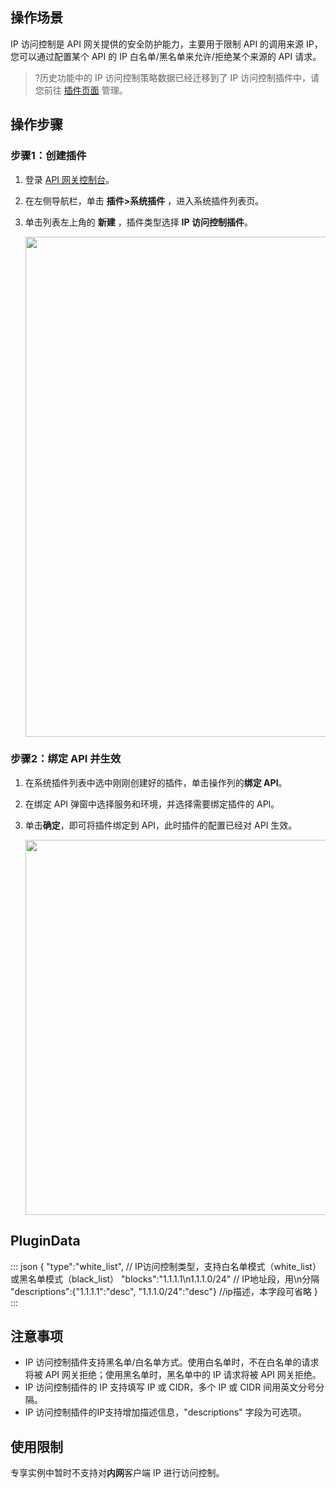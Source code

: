 ## 操作场景

IP 访问控制是 API 网关提供的安全防护能力，主要用于限制 API 的调用来源 IP，您可以通过配置某个 API 的 IP 白名单/黑名单来允许/拒绝某个来源的 API 请求。

>?历史功能中的 IP 访问控制策略数据已经迁移到了 IP 访问控制插件中，请您前往 [插件页面](https://console.cloud.tencent.com/apigateway/plugin) 管理。

## 操作步骤

### 步骤1：创建插件

1. 登录 [API 网关控制台](https://console.cloud.tencent.com/apigateway)。
2. 在左侧导航栏，单击 **插件>系统插件** ，进入系统插件列表页。
3. 单击列表左上角的 **新建** ，插件类型选择 **IP 访问控制插件**。

	<img src="https://qcloudimg.tencent-cloud.cn/raw/301a249483eb3f511622c95d671aa0ca.png" width=800/>

### 步骤2：绑定 API 并生效

1. 在系统插件列表中选中刚刚创建好的插件，单击操作列的**绑定 API**。
2. 在绑定 API 弹窗中选择服务和环境，并选择需要绑定插件的 API。
3. 单击**确定**，即可将插件绑定到 API，此时插件的配置已经对 API 生效。

	<img src="https://qcloudimg.tencent-cloud.cn/raw/4486e4bb98231b5c8d9b038a3fa4c31f.png" width=600/>


## PluginData
<dx-codeblock>
:::  json
{
    "type":"white_list",    // IP访问控制类型，支持白名单模式（white_list）或黑名单模式（black_list）
    "blocks":"1.1.1.1\n1.1.1.0/24"    // IP地址段，用\n分隔
    "descriptions":{"1.1.1.1":"desc", "1.1.1.0/24":"desc"} //ip描述，本字段可省略
}
:::
</dx-codeblock>

## 注意事项

- IP 访问控制插件支持黑名单/白名单方式。使用白名单时，不在白名单的请求将被 API 网关拒绝；使用黑名单时，黑名单中的 IP 请求将被 API 网关拒绝。
- IP 访问控制插件的 IP 支持填写 IP 或 CIDR，多个 IP 或 CIDR 间用英文分号分隔。
- IP 访问控制插件的IP支持增加描述信息，"descriptions" 字段为可选项。


## 使用限制

专享实例中暂时不支持对**内网**客户端 IP 进行访问控制。
